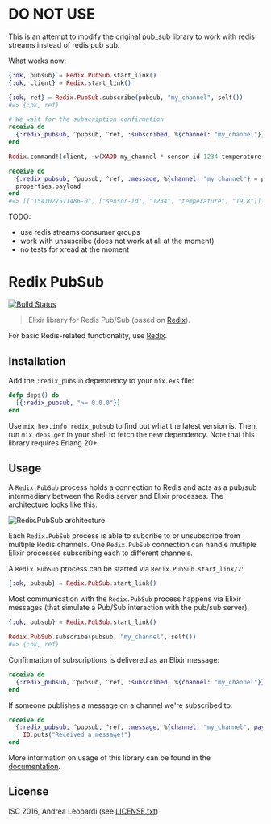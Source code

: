 # DO NOT USE

This is an attempt to modify the original pub_sub library to work with redis streams instead of redis pub sub.

What works now:

```elixir
{:ok, pubsub} = Redix.PubSub.start_link()
{:ok, client} = Redix.start_link()

{:ok, ref} = Redix.PubSub.subscribe(pubsub, "my_channel", self())
#=> {:ok, ref}

# We wait for the subscription confirmation
receive do
  {:redix_pubsub, ^pubsub, ^ref, :subscribed, %{channel: "my_channel"}} -> :ok
end

Redix.command!(client, ~w(XADD my_channel * sensor-id 1234 temperature 19.8))

receive do
  {:redix_pubsub, ^pubsub, ^ref, :message, %{channel: "my_channel"} = properties} ->
  properties.payload
end
#=> [["1541027511486-0", ["sensor-id", "1234", "temperature", "19.8"]]]
```

TODO:

- use redis streams consumer groups
- work with unsuscribe (does not work at all at the moment)
- no tests for xread at the moment

# Redix PubSub

[![Build Status](https://travis-ci.org/whatyouhide/redix_pubsub.svg?branch=master)](https://travis-ci.org/whatyouhide/redix_pubsub)

> Elixir library for Redis Pub/Sub (based on [Redix][redix]).

For basic Redis-related functionality, use [Redix][redix].

## Installation

Add the `:redix_pubsub` dependency to your `mix.exs` file:

```elixir
defp deps() do
  [{:redix_pubsub, ">= 0.0.0"}]
end
```

Use `mix hex.info redix_pubsub` to find out what the latest version is. Then, run `mix deps.get` in your shell to fetch the new dependency. Note that this library requires Erlang 20+.

## Usage

A `Redix.PubSub` process holds a connection to Redis and acts as a pub/sub intermediary between the Redis server and Elixir processes. The architecture looks like this:

![Redix.PubSub architecture](https://i.imgur.com/Ev9sSK0.png)

Each `Redix.PubSub` process is able to subcribe to or unsubscribe from multiple Redis channels. One `Redix.PubSub` connection can handle multiple Elixir processes subscribing each to different channels.

A `Redix.PubSub` process can be started via `Redix.PubSub.start_link/2`:

```elixir
{:ok, pubsub} = Redix.PubSub.start_link()
```

Most communication with the `Redix.PubSub` process happens via Elixir messages (that simulate a Pub/Sub interaction with the pub/sub server).

```elixir
{:ok, pubsub} = Redix.PubSub.start_link()

Redix.PubSub.subscribe(pubsub, "my_channel", self())
#=> {:ok, ref}
```

Confirmation of subscriptions is delivered as an Elixir message:

```elixir
receive do
  {:redix_pubsub, ^pubsub, ^ref, :subscribed, %{channel: "my_channel"}} -> :ok
end
```

If someone publishes a message on a channel we're subscribed to:

```elixir
receive do
  {:redix_pubsub, ^pubsub, ^ref, :message, %{channel: "my_channel", payload: "hello"}} ->
    IO.puts("Received a message!")
end
```

More information on usage of this library can be found in the [documentation][docs].

## License

ISC 2016, Andrea Leopardi (see [LICENSE.txt](LICENSE.txt))

[docs]: http://hexdocs.pm/redix_pubsub
[redix]: https://github.com/whatyouhide/redix
